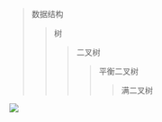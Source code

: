 <script type="text/javascript" src="http://cdn.mathjax.org/mathjax/latest/MathJax.js?config=default"></script>



>数据结构
>>树
>>>二叉树
>>>>平衡二叉树
>>>>>满二叉树

![](http://latex.codecogs.com/gif.latex?\\frac{1}{1+sin(x)})
